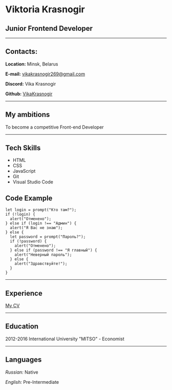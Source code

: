 # Viktoria Krasnogir
## Junior Frontend Developer

---

## Contacts:

**Location:** Minsk, Belarus

**E-mail:** vikakrasnogir269@gmail.com

**Discord:** Vika Krasnogir

**Github:** [VikaKrasnogir](https://github.com/VikaKrasnogir)

---

## **My ambitions**

To become a competitive Front-end Developer

---

## **Tech Skills**

- HTML
- CSS
- JavaScript
- Git
- Visual Studio Code

## **Code Example**

```
let login = prompt("Кто там?");
if (!login) {
  alert("Отменено");
} else if (login !== "Админ") {
  alert("Я Вас не знаю");
} else {
  let password = prompt("Пароль?");
  if (!password) {
    alert("Отменено");
  } else if (password !== "Я главный") {
    alert("Неверный пароль");
  } else {
    alert("Здравствуйте!");
  }
}
```

---

## **Experience**

[My CV](https://github.com/VikaKrasnogir/rsschool-cv/blob/gh-pages/cv.md)

---

## **Education**

2012-2016 International University "MITSO" - Economist

---

## **Languages**

_Russian:_ Native

_English:_ Pre-Intermediate
